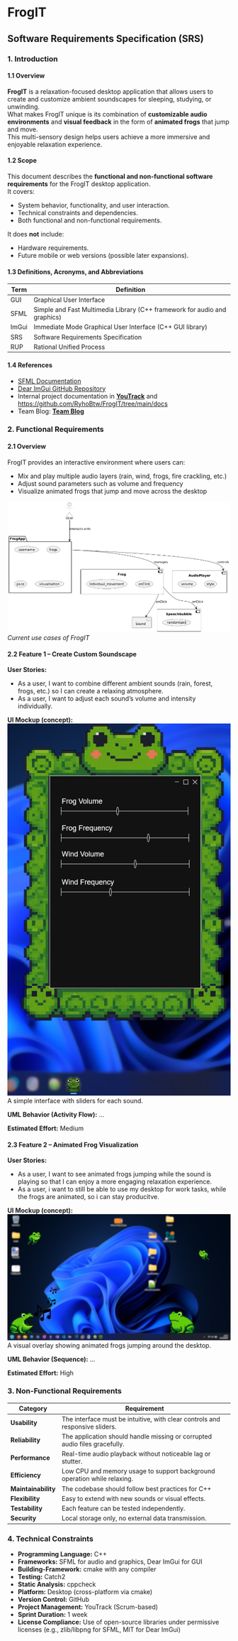 # FrogIT

## Software Requirements Specification (SRS)

### 1. Introduction

#### 1.1 Overview

**FrogIT** is a relaxation-focused desktop application that allows users to create and customize ambient soundscapes for sleeping, studying, or unwinding.  
What makes FrogIT unique is its combination of **customizable audio environments** and **visual feedback** in the form of **animated frogs** that jump and move.  
This multi-sensory design helps users achieve a more immersive and enjoyable relaxation experience.

#### 1.2 Scope

This document describes the **functional and non-functional software requirements** for the FrogIT desktop application.  
It covers:

- System behavior, functionality, and user interaction.
- Technical constraints and dependencies.
- Both functional and non-functional requirements.

It does **not** include:

- Hardware requirements.
- Future mobile or web versions (possible later expansions).

#### 1.3 Definitions, Acronyms, and Abbreviations

|Term|Definition|
|---|---|
|GUI|Graphical User Interface|
|SFML|Simple and Fast Multimedia Library (C++ framework for audio and graphics)|
|ImGui|Immediate Mode Graphical User Interface (C++ GUI library)|
|SRS|Software Requirements Specification|
|RUP|Rational Unified Process|

#### 1.4 References

- [SFML Documentation](https://www.sfml-dev.org/documentation/3.0.2)
- [Dear ImGui GitHub Repository](https://github.com/ocornut/imgui)
- Internal project documentation in [**YouTrack**](https://youtrack.fsn1.mo-ri.tz/dashboard) and https://github.com/RyhoBtw/FrogIT/tree/main/docs
- Team Blog: [**Team Blog**](https://github.com/RyhoBtw/FrogIT/discussions)

### 2. Functional Requirements

#### 2.1 Overview

FrogIT provides an interactive environment where users can:

- Mix and play multiple audio layers (rain, wind, frogs, fire crackling, etc.)
- Adjust sound parameters such as volume and frequency
- Visualize animated frogs that jump and move across the desktop

![use_cases](use_case_diagram.jpeg)  
*Current use cases of FrogIT*

#### 2.2 Feature 1 – Create Custom Soundscape

**User Stories:**

- As a user, I want to combine different ambient sounds (rain, forest, frogs, etc.) so I can create a relaxing atmosphere.
- As a user, I want to adjust each sound’s volume and intensity individually.

**UI Mockup (concept):**  
![Mockup1](mockup_case1.png)
A simple interface with sliders for each sound.

**UML Behavior (Activity Flow):**
...

**Estimated Effort:** Medium

#### 2.3 Feature 2 – Animated Frog Visualization

**User Stories:**

- As a user, I want to see animated frogs jumping while the sound is playing so that I can enjoy a more engaging relaxation experience.
- As a user, i want to still be able to use my desktop for work tasks, while the frogs are animated, so i can stay producitve.

**UI Mockup (concept):**  
![Mockup2](mockup_case2.png)
A visual overlay showing animated frogs jumping around the desktop.

**UML Behavior (Sequence):**
...

**Estimated Effort:** High

### 3. Non-Functional Requirements

| Category            | Requirement                                                                  |
| ------------------- | ---------------------------------------------------------------------------- |
| **Usability**       | The interface must be intuitive, with clear controls and responsive sliders. |
| **Reliability**     | The application should handle missing or corrupted audio files gracefully.   |
| **Performance**     | Real-time audio playback without noticeable lag or stutter.                  |
| **Efficiency**      | Low CPU and memory usage to support background operation while relaxing.     |
| **Maintainability** | The codebase should follow best practices for C++                            |
| **Flexibility**     | Easy to extend with new sounds or visual effects.                            |
| **Testability**     | Each feature can be tested independently.                                    |
| **Security**        | Local storage only, no external data transmission.                           |

### 4. Technical Constraints

- **Programming Language:** C++
- **Frameworks:** SFML for audio and graphics, Dear ImGui for GUI
- **Building-Framework:** cmake with any compiler
- **Testing:** Catch2
- **Static Analysis:** cppcheck
- **Platform:** Desktop (cross-platform via cmake)
- **Version Control:** GitHub
- **Project Management:** YouTrack (Scrum-based)
- **Sprint Duration:** 1 week
- **License Compliance:** Use of open-source libraries under permissive licenses (e.g., zlib/libpng for SFML, MIT for Dear ImGui)